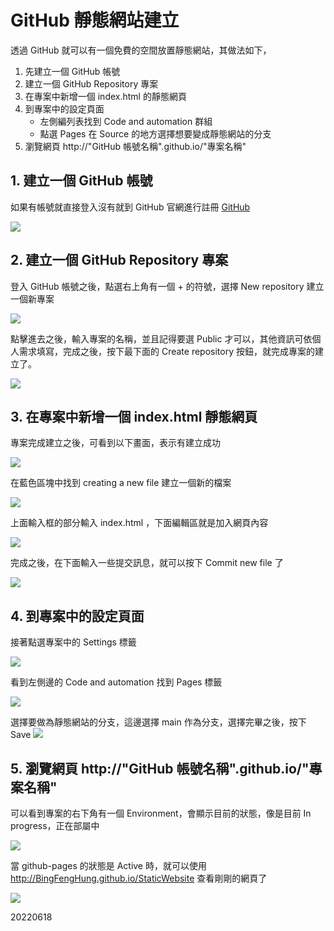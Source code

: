 # GitHub 靜態網站建立

透過 GitHub 就可以有一個免費的空間放置靜態網站，其做法如下，
1. 先建立一個 GitHub 帳號
2. 建立一個 GitHub Repository 專案
3. 在專案中新增一個 index.html 的靜態網頁
4. 到專案中的設定頁面
    - 左側編列表找到 Code and automation 群組 
    - 點選 Pages 在 Source 的地方選擇想要變成靜態網站的分支
5. 瀏覽網頁 http://"GitHub 帳號名稱".github.io/"專案名稱"

## 1. 建立一個 GitHub 帳號
如果有帳號就直接登入沒有就到 GitHub 官網進行註冊 [GitHub](https://github.com/)

![]({{site.url}}/images/2022-06-18-08-54-19.png)

## 2. 建立一個 GitHub Repository 專案
登入 GitHub 帳號之後，點選右上角有一個 + 的符號，選擇 New repository 建立一個新專案

![](./images/2022-06-18-08-57-19.png)

點擊進去之後，輸入專案的名稱，並且記得要選 Public 才可以，其他資訊可依個人需求填寫，完成之後，按下最下面的 Create repository 按鈕，就完成專案的建立了。

![](./images/2022-06-18-09-10-36.png)

## 3. 在專案中新增一個 index.html 靜態網頁
專案完成建立之後，可看到以下畫面，表示有建立成功

![](./images/2022-06-18-09-13-11.png)

在藍色區塊中找到 creating a new file 建立一個新的檔案

![](./images/2022-06-18-09-16-22.png)

上面輸入框的部分輸入 index.html ，下面編輯區就是加入網頁內容

![](./images/2022-06-18-09-19-26.png)

完成之後，在下面輸入一些提交訊息，就可以按下 Commit new file 了

![](./images2022-06-18-09-20-31.png)

## 4. 到專案中的設定頁面
接著點選專案中的 Settings 標籤

![](./images/2022-06-18-09-21-32.png)

看到左側邊的 Code and automation 找到 Pages 標籤

![](./images/2022-06-18-09-22-21.png)

選擇要做為靜態網站的分支，這邊選擇 main 作為分支，選擇完畢之後，按下 Save
![](./images/2022-06-18-09-22-43.png)


## 5. 瀏覽網頁 http://"GitHub 帳號名稱".github.io/"專案名稱"
可以看到專案的右下角有一個 Environment，會顯示目前的狀態，像是目前 In progress，正在部屬中

![](./images/2022-06-18-09-24-45.png)

當 github-pages 的狀態是 Active 時，就可以使用 http://BingFengHung.github.io/StaticWebsite 查看剛剛的網頁了

![](./images/2022-06-18-09-27-01.png)

20220618
